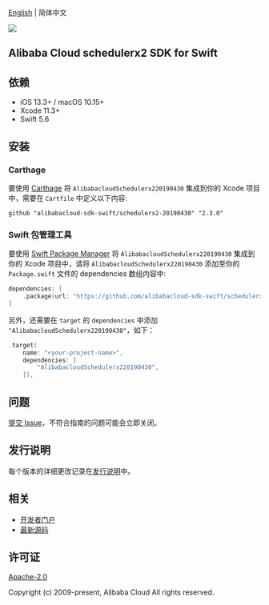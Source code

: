 [English](README.md) | 简体中文

![](https://aliyunsdk-pages.alicdn.com/icons/AlibabaCloud.svg)

## Alibaba Cloud schedulerx2 SDK for Swift

## 依赖

- iOS 13.3+ / macOS 10.15+
- Xcode 11.3+
- Swift 5.6

## 安装

### Carthage

要使用 [Carthage](https://github.com/Carthage/Carthage) 将 `AlibabacloudSchedulerx220190430` 集成到你的 Xcode 项目中，需要在 `Cartfile` 中定义以下内容:

```ogdl
github "alibabacloud-sdk-swift/schedulerx2-20190430" "2.3.0"
```

### Swift 包管理工具

要使用 [Swift Package Manager](https://swift.org/package-manager/) 将 `AlibabacloudSchedulerx220190430` 集成到你的 Xcode 项目中，请将 `AlibabacloudSchedulerx220190430` 添加至你的 `Package.swift` 文件的 dependencies 数组内容中:

```swift
dependencies: [
    .package(url: "https://github.com/alibabacloud-sdk-swift/schedulerx2-20190430.git", from: "2.3.0")
]
```

另外，还需要在 `target` 的 `dependencies` 中添加 `"AlibabacloudSchedulerx220190430"`，如下：

```swift
.target(
    name: "<your-project-name>",
    dependencies: [
        "AlibabacloudSchedulerx220190430",
    ]),
```

## 问题

[提交 Issue](https://github.com/alibabacloud-sdk-swift/schedulerx2-20190430/issues/new)，不符合指南的问题可能会立即关闭。

## 发行说明

每个版本的详细更改记录在[发行说明](./ChangeLog.txt)中。

## 相关

* [开发者门户](https://next.api.aliyun.com/home)
* [最新源码](https://github.com/alibabacloud-sdk-swift/schedulerx2-20190430)

## 许可证

[Apache-2.0](http://www.apache.org/licenses/LICENSE-2.0)

Copyright (c) 2009-present, Alibaba Cloud All rights reserved.
